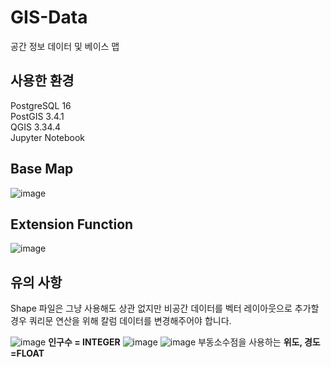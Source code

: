 # GIS-Data
 공간 정보 데이터 및 베이스 맵

## 사용한 환경
PostgreSQL 16 <br>
PostGIS 3.4.1 <br>
QGIS 3.34.4 <br>
Jupyter Notebook <br>


## Base Map
![image](https://github.com/yoohwanihn/GIS-Data/assets/73772238/f3077cbb-8559-4cb5-9334-b8a5fd6279c3)

## Extension Function
![image](https://github.com/yoohwanihn/GIS-Data/assets/73772238/7392f2e0-f2e3-42d0-957f-5423d3960a37)


## 유의 사항

Shape 파일은 그냥 사용해도 상관 없지만 비공간 데이터를 벡터 레이아웃으로 추가할 경우 쿼리문 연산을 위해 칼럼 데이터를 변경해주어야 합니다.

![image](https://github.com/yoohwanihn/GIS-Data/assets/73772238/3f2848ab-9ad7-4032-8643-52eedd4a4c21)
<b>인구수 = INTEGER</b>
![image](https://github.com/yoohwanihn/GIS-Data/assets/73772238/4d39b0f4-b87e-44c9-a9b8-6b3ac0bc26fa)
![image](https://github.com/yoohwanihn/GIS-Data/assets/73772238/6c2fbc3e-c30c-4d66-be6c-9530b7047161)
부동소수점을 사용하는 <b>위도, 경도 =FLOAT</b>
